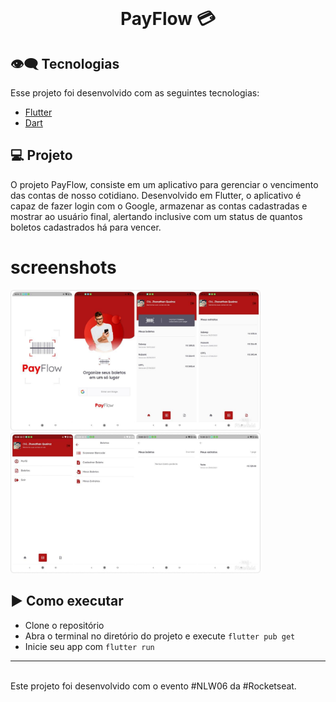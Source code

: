 <br>
<center>
<p align="center">
  <h1> PayFlow 💳 </h1>
</p></center>

## 👁‍🗨 Tecnologias

Esse projeto foi desenvolvido com as seguintes tecnologias:

- [Flutter](https://flutter.dev/)
- [Dart](https://dart.dev/)

## 💻 Projeto

O projeto PayFlow, consiste em um aplicativo para gerenciar o vencimento das contas de nosso cotidiano. Desenvolvido em Flutter, o aplicativo é capaz de fazer login com o Google, armazenar as contas cadastradas e mostrar ao usuário final, alertando inclusive com um status de quantos boletos cadastrados há para vencer.

# screenshots
<div>
  <img src="https://github.com/jhonathanqz/PayFlow/blob/master/screenshots/home1.jpg" width=400"px" style="max-width:100%;" alt="imagem do projeto">
  <img src="https://github.com/jhonathanqz/PayFlow/blob/master/screenshots/home2.jpg" width="400px" style="max-width:100%;" alt="imagem do projeto">
</div>

## ▶️ Como executar

- Clone o repositório
- Abra o terminal no diretório do projeto e execute `flutter pub get`
- Inicie seu app com `flutter run`

---
<br>
Este projeto foi desenvolvido com o evento #NLW06 da #Rocketseat.
